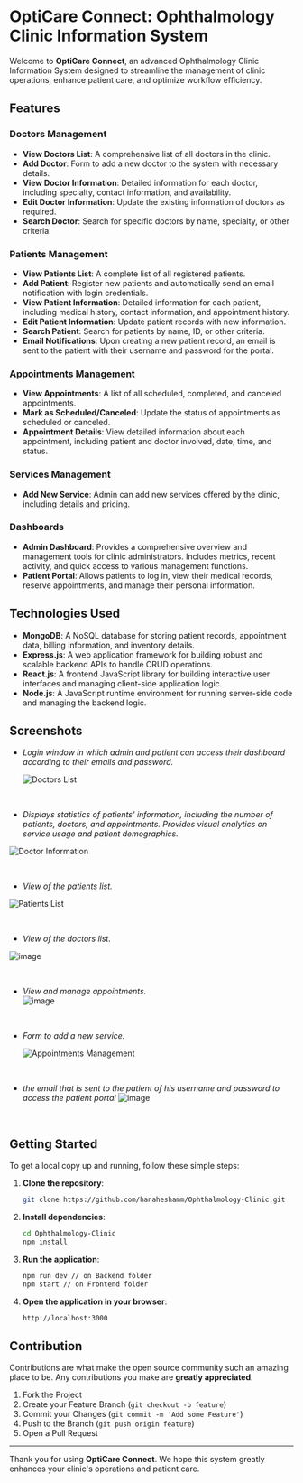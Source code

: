 # OptiCare Connect: Ophthalmology Clinic Information System

Welcome to **OptiCare Connect**, an advanced Ophthalmology Clinic Information System designed to streamline the management of clinic operations, enhance patient care, and optimize workflow efficiency.

## Features

### Doctors Management
- **View Doctors List**: A comprehensive list of all doctors in the clinic.
- **Add Doctor**: Form to add a new doctor to the system with necessary details.
- **View Doctor Information**: Detailed information for each doctor, including specialty, contact information, and availability.
- **Edit Doctor Information**: Update the existing information of doctors as required.
- **Search Doctor**: Search for specific doctors by name, specialty, or other criteria.

### Patients Management
- **View Patients List**: A complete list of all registered patients.
- **Add Patient**: Register new patients and automatically send an email notification with login credentials.
- **View Patient Information**: Detailed information for each patient, including medical history, contact information, and appointment history.
- **Edit Patient Information**: Update patient records with new information.
- **Search Patient**: Search for patients by name, ID, or other criteria.
- **Email Notifications**: Upon creating a new patient record, an email is sent to the patient with their username and password for the portal.

### Appointments Management
- **View Appointments**: A list of all scheduled, completed, and canceled appointments.
- **Mark as Scheduled/Canceled**: Update the status of appointments as scheduled or canceled.
- **Appointment Details**: View detailed information about each appointment, including patient and doctor involved, date, time, and status.

### Services Management
- **Add New Service**: Admin can add new services offered by the clinic, including details and pricing.

### Dashboards
- **Admin Dashboard**: Provides a comprehensive overview and management tools for clinic administrators. Includes metrics, recent activity, and quick access to various management functions.
- **Patient Portal**: Allows patients to log in, view their medical records, reserve appointments, and manage their personal information.

## Technologies Used

- **MongoDB**: A NoSQL database for storing patient records, appointment data, billing information, and inventory details.
- **Express.js**: A web application framework for building robust and scalable backend APIs to handle CRUD operations.
- **React.js**: A frontend JavaScript library for building interactive user interfaces and managing client-side application logic.
- **Node.js**: A JavaScript runtime environment for running server-side code and managing the backend logic.

## Screenshots
- *Login window in which admin and patient can access their dashboard according to their emails and password.*

  ![Doctors List](https://github.com/hanaheshamm/Ophthalmology-Clinic/assets/115111861/c5910c96-2ff9-4a17-afba-03f04b81a6c6)

<br />

- *Displays statistics of patients' information, including the number of patients, doctors, and appointments. Provides visual analytics on service usage and patient demographics.*

![Doctor Information](https://github.com/hanaheshamm/Ophthalmology-Clinic/assets/115111861/98ac3d81-5b03-4b49-b6af-d372eebbe39b)

<br />

- *View of the patients list.*

![Patients List](https://github.com/hanaheshamm/Ophthalmology-Clinic/assets/115111861/47079ae7-f803-449c-bdfd-fdeb6d02d2a8)

<br />

- *View of the doctors list.*

![image](https://github.com/hanaheshamm/Ophthalmology-Clinic/assets/115111861/1b103ff2-98f0-4a67-879d-906f0496eb0a)


<br />

- *View and manage appointments.*                                                                 
  ![image](https://github.com/hanaheshamm/Ophthalmology-Clinic/assets/115111861/b72a4550-952b-413a-89aa-40c037ef8de9)

<br />

- *Form to add a new service.*

  ![Appointments Management](https://github.com/hanaheshamm/Ophthalmology-Clinic/assets/115111861/f9023e5f-de8d-4ab7-a999-e80f5129eea4)

<br />   


- *the email that is sent to the patient of his username and password to access the patient portal*
![image](https://github.com/hanaheshamm/Ophthalmology-Clinic/assets/115111861/86a32a19-ae2c-49b4-921e-9b5f15b3a823)

<br />   
                                                                                     
## Getting Started

To get a local copy up and running, follow these simple steps:

1. **Clone the repository**:
    ```sh
    git clone https://github.com/hanaheshamm/Ophthalmology-Clinic.git
    ```

2. **Install dependencies**:
    ```sh
    cd Ophthalmology-Clinic
    npm install
    ```

3. **Run the application**:
    ```sh
    npm run dev // on Backend folder
    npm start // on Frontend folder
    ```

4. **Open the application in your browser**:
    ```sh
    http://localhost:3000
    ```

## Contribution

Contributions are what make the open source community such an amazing place to be. Any contributions you make are **greatly appreciated**.

1. Fork the Project
2. Create your Feature Branch (`git checkout -b feature`)
3. Commit your Changes (`git commit -m 'Add some Feature'`)
4. Push to the Branch (`git push origin feature`)
5. Open a Pull Request


---

Thank you for using **OptiCare Connect**. We hope this system greatly enhances your clinic's operations and patient care.

